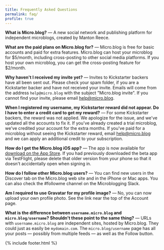 ```yaml
---
title: Frequently Asked Questions
permalink: faq/
profile: true
---
```


**What is Micro.blog?** — A new social network and publishing platform for independent microblogs, created by Manton Reece.

**What are the paid plans on Micro.blog for?** — Micro.blog is free for basic accounts and paid for extra features. Micro.blog can host your microblog for $5/month, including cross-posting to other social media platforms. If you host your own microblog, you can get the cross-posting feature for $2/month.

**Why haven't I received my invite yet?** — Invites to Kickstarter backers have all been sent out. Please check your spam folder, if you are a Kickstarter backer and have not received your invite. Emails will come from the address `help@micro.blog` with the subject "Micro.blog invite". If you cannot find your invite, please email [help@micro.blog](mailto:help@micro.blog).

**When I registered my username, my Kickstarter reward did not appear. Do I have to enter a credit card to get my reward?** — For some Kickstarter backers, the reward was not applied. We apologize for the issue, and we've updated all the accounts to fix it. If you've already created a trial microblog, we've credited your account for the extra months. If you've paid for a microblog without seeing the Kickstarter reward, email [help@micro.blog](mailto:help@micro.blog) and we can apply an additional credit to your subscription.

**How do I get the Micro.blog iOS app?** — The app is now available for [download on the App Store](https://itunes.apple.com/us/app/micro-blog/id1253201335?ls=1&mt=8). If you had previously downloaded the beta app via TestFlight, please delete that older version from your phone so that it doesn't accidentally open when signing in.

**How do I follow other Micro.blog users?** — You can find new users in the Discover tab on the Micro.blog web site and in the iPhone or Mac apps. You can also check the #followme channel on the Microblogging Slack.

**Am I required to use Gravatar for my profile image?** — No, you can now upload your own profile photo. See the link near the top of the Account page.

**What is the difference between `username.micro.blog` and `micro.blog/username`? Shouldn't these point to the same thing?** — URLs with `username.micro.blog` are independent sites, hosted by Micro.blog. They could just as easily be `mydomain.com`. The `micro.blog/username` page has all your posts — possibly from multiple feeds — as well as the Follow button.

{% include footer.html %}
